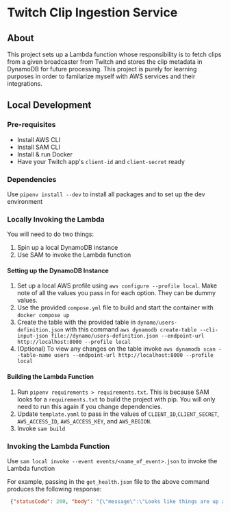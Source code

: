 # Twitch Clip Ingestion Service

## About
This project sets up a Lambda function whose responsibility is to fetch clips from a given broadcaster from Twitch and
stores the clip metadata in DynamoDB for future processing. This project is purely for learning purposes in order to familarize
myself with AWS services and their integrations.

## Local Development

### Pre-requisites
- Install AWS CLI
- Install SAM CLI
- Install & run Docker
- Have your Twitch app's `client-id` and `client-secret` ready

### Dependencies
Use `pipenv install --dev` to install all packages
and to set up the dev environment

### Locally Invoking the Lambda
You will need to do two things:
1. Spin up a local DynamoDB instance
2. Use SAM to invoke the Lambda function

#### Setting up the DynamoDB Instance
1. Set up a local AWS profile using `aws configure --profile local`. Make note of all the values you pass in for each option.
They can be dummy values.
2. Use the provided `compose.yml` file to build and start the container
with `docker compose up`
3. Create the table with the provided table in `dynamo/users-definition.json` with this command
`aws dynamodb create-table --cli-input-json file://dynamo/users-definition.json --endpoint-url http://localhost:8000 --profile local`
4. (Optional) To view any changes on the table invoke `aws dynamodb scan --table-name users --endpoint-url http://localhost:8000 --profile local`

#### Building the Lambda Function
1. Run `pipenv requirements > requirements.txt`. This
is because SAM looks for a `requirements.txt` to build the project with pip. You will only need to run this again if you change dependencies.
2. Update `template.yaml` to pass in the values of `CLIENT_ID`,`CLIENT_SECRET`, `AWS_ACCESS_ID`, `AWS_ACCESS_KEY`, and `AWS_REGION`.
3. Invoke `sam build`

### Invoking the Lambda Function
Use `sam local invoke --event events/<name_of_event>.json` to invoke the Lambda function

For example, passing in the `get_health.json` file to the above command produces the following response:

```json
 {"statusCode": 200, "body": "{\"message\":\"Looks like things are up and running!\"}", "isBase64Encoded": false, "headers": {"Content-Type": "application/json"}}
```
